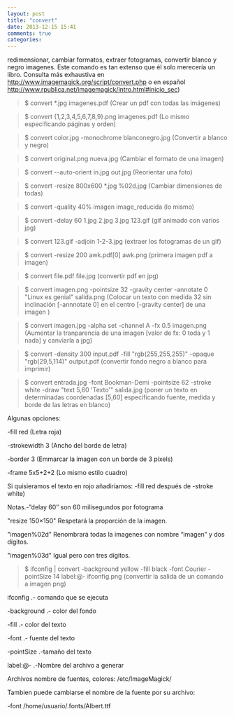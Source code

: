 ```yaml
---
layout: post
title: "convert"
date: 2013-12-15 15:41
comments: true
categories: 
---
```

redimensionar, cambiar formatos, extraer fotogramas, convertir blanco y negro imagenes. Este comando es tan extenso que él solo merecería un libro. Consulta más exhaustiva en http://www.imagemagick.org/script/convert.php o en español http://www.rpublica.net/imagemagick/intro.html#inicio_sec)

>$ convert *.jpg imagenes.pdf        (Crear un pdf con todas las imágenes)

>$ convert {1,2,3,4,5,6,7,8,9}.png imagenes.pdf (Lo mismo especificando páginas y orden)

>$ convert color.jpg -monochrome blanconegro.jpg (Convertir a blanco y negro)

>$ convert original.png nueva.jpg        (Cambiar el formato de una imagen)

>$ convert --auto-orient in.jpg out.jpg  (Reorientar una foto)

>$ convert -resize 800x600 *.jpg %02d.jpg (Cambiar dimensiones de todas)

>$ convert -quality 40% imagen image_reducida         (lo mismo)

>$ convert -delay 60 1.jpg 2.jpg 3.jpg 123.gif (gif animado con varios jpg)

>$ convert 123.gif -adjoin 1-2-3.jpg     (extraer los fotogramas de un gif)

>$ convert -resize 200 awk.pdf[0] awk.png (primera imagen pdf a imagen)

>$ convert file.pdf file.jpg  (convertir pdf en jpg)

>$ convert imagen.png -pointsize 32 -gravity center -annotate 0 "Linux es genial" salida.png (Colocar un texto con medida 32 sin inclinación [-annnotate 0] en el centro [-gravity center] de una imagen )

>$ convert imagen.jpg -alpha set -channel A -fx 0.5 imagen.png (Aumentar la tranparencia de una imagen [valor de fx: 0 toda y 1 nada] y canviarla a jpg)

>$ convert -density 300 input.pdf -fill "rgb(255,255,255)" -opaque "rgb(29,5,114)" output.pdf  (convertir fondo negro a blanco para imprimir)

>$ convert entrada.jpg -font Bookman-Demi -pointsize 62 -stroke white -draw "text 5,60 'Texto'" salida.jpg (poner un texto en determinadas coordenadas [5,60] especificando fuente, medida y borde de las letras en blanco)

Algunas opciones:

-fill red (Letra roja)

-strokewidth 3 (Ancho del borde de letra)

-border 3 (Emmarcar la imagen con un borde de 3 pixels)

-frame  5x5+2+2 (Lo mismo estilo cuadro)

Si quisieramos el texto en rojo añadiríamos: -fill red después de -stroke white)

Notas.-”delay 60″ son 60 milisegundos por fotograma

"resize 150×150" Respetará la proporción de la imagen.

"imagen%02d"  Renombrará todas la imagenes con nombre “imagen” y dos dígitos.

"imagen%03d"   Igual pero con tres dígitos.

>$ ifconfig | convert -background yellow -fill black -font Courier -pointSize 14 label:@- ifconfig.png  (convertir la salida de un comando a imagen png)

ifconfig .-	comando que se ejecuta

-background   .- color del fondo

-fill    .-	color del texto

-font  .-	fuente del texto

-pointSize .-tamaño del texto

label:@-    .-Nombre del archivo a generar

Archivos nombre de fuentes, colores: /etc/ImageMagick/

Tambien puede cambiarse el nombre de la fuente por su archivo:

-font /home/usuario/.fonts/Albert.ttf

